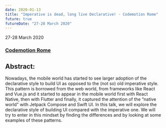 ```yaml
---
date: 2020-01-13
title: "Imperative is dead, long live Declarative! · Codemotion Rome"
future: true
futureDate: "27-28 March 2020"
---
```


27-28 March 2020

### [Codemotion Rome](https://events.codemotion.com/conferences/rome/2020/speaker/4468/)

## Abstract:
Nowadays, the mobile world has started to see larger adoption of the declarative style to build UI as opposed to the (not so) old imperative style. This pattern is borrowed from the web world, from frameworks like React and Vue.js and it started to appear in the mobile world first with React Native, then with Flutter and finally, it captured the attention of the “native world” with Jetpack Compose and Swift UI.
In this talk, we will explore the declarative style of building UI compared with the imperative one. We will try to enter in this mindset by finding the differences and by looking at some examples of these patterns.